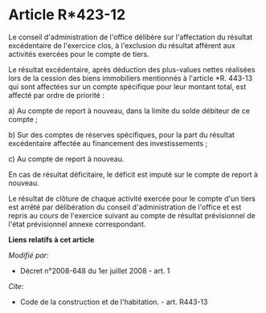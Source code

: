 # Article R*423-12

Le conseil d'administration de l'office délibère sur l'affectation du résultat excédentaire de l'exercice clos, à l'exclusion
du résultat afférent aux activités exercées pour le compte de tiers. 

Le résultat excédentaire, après déduction des plus-values nettes réalisées lors de la cession des biens immobiliers
mentionnés à l'article *R. 443-13 qui sont affectées sur un compte spécifique pour leur montant total, est affecté par ordre
de priorité : 

a) Au compte de report à nouveau, dans la limite du solde débiteur de ce compte ; 

b) Sur des comptes de réserves spécifiques, pour la part du résultat excédentaire affectée au financement des
investissements ; 

c) Au compte de report à nouveau. 

En cas de résultat déficitaire, le déficit est imputé sur le compte de report à nouveau. 

Le résultat de clôture de chaque activité exercée pour le compte d'un tiers est arrêté par délibération du conseil
d'administration de l'office et est repris au cours de l'exercice suivant au compte de résultat prévisionnel de l'état
prévisionnel annexe correspondant.

**Liens relatifs à cet article**

_Modifié par_:

  - Décret n°2008-648 du 1er juillet 2008 - art. 1

_Cite_:

  - Code de la construction et de l'habitation. - art. R443-13
